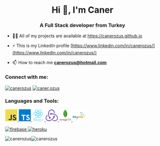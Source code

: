 <h1 align="center">Hi 👋, I'm Caner</h1>
<h3 align="center">A Full Stack developer from Turkey</h3>


- 👨‍💻 All of my projects are available at https://canerozus.github.io

- ⚡ This is my LinkedIn profile [https://www.linkedin.com/in/canerozus/](https://www.linkedin.com/in/canerozus/)

- 📫 How to reach me **canerozus@hotmail.com**

<h3 align="left">Connect with me:</h3>
<p align="left">
<a href="https://linkedin.com/in/canerozus" target="blank"><img align="center" src="https://raw.githubusercontent.com/rahuldkjain/github-profile-readme-generator/master/src/images/icons/Social/linked-in-alt.svg" alt="canerozus" height="30" width="40" /></a>
<a href="https://instagram.com/caner.ozus" target="blank"><img align="center" src="https://raw.githubusercontent.com/rahuldkjain/github-profile-readme-generator/master/src/images/icons/Social/instagram.svg" alt="caner.ozus" height="30" width="40" /></a>
</p>

<h3 align="left">Languages and Tools:</h3>
<a href="https://developer.mozilla.org/en-US/docs/Web/JavaScript" target="_blank" rel="noreferrer"> <img src="https://raw.githubusercontent.com/devicons/devicon/master/icons/javascript/javascript-original.svg" alt="javascript" width="40" height="40"/> </a> <a href="https://www.typescriptlang.org/" target="_blank" rel="noreferrer"> <img src="https://raw.githubusercontent.com/devicons/devicon/master/icons/typescript/typescript-original.svg" alt="typescript" width="40" height="40"/> </a>
<a href="https://reactjs.org/" target="_blank" rel="noreferrer"> <img src="https://raw.githubusercontent.com/devicons/devicon/master/icons/react/react-original-wordmark.svg" alt="react" width="40" height="40"/> </a>
<a href="https://redux.js.org" target="_blank" rel="noreferrer"> <img src="https://raw.githubusercontent.com/devicons/devicon/master/icons/redux/redux-original.svg" alt="redux" width="40" height="40"/> </a>
<a href="https://www.mongodb.com/" target="_blank" rel="noreferrer"> <img src="https://raw.githubusercontent.com/devicons/devicon/master/icons/mongodb/mongodb-original-wordmark.svg" alt="mongodb" width="40" height="40"/> </a>
<a href="https://www.mysql.com/" target="_blank" rel="noreferrer"> <img src="https://raw.githubusercontent.com/devicons/devicon/master/icons/mysql/mysql-original-wordmark.svg" alt="mysql" width="40" height="40"/> </a>
<p align="left"> <a href="https://firebase.google.com/" target="_blank" rel="noreferrer"> <img src="https://www.vectorlogo.zone/logos/firebase/firebase-icon.svg" alt="firebase" width="40" height="40"/> </a> <a href="https://heroku.com" target="_blank" rel="noreferrer"> <img src="https://www.vectorlogo.zone/logos/heroku/heroku-icon.svg" alt="heroku" width="40" height="40"/> </a>       </p>


<p><img align="left" src="https://github-readme-stats.vercel.app/api/top-langs?username=canerozus&theme=radical&show_icons=true&locale=en&layout=compact" alt="canerozus" /></p>
<p>&nbsp;<img align="left" src="https://github-readme-stats.vercel.app/api?username=canerozus&theme=radical&show_icons=true&locale=en" alt="canerozus" /></p>


